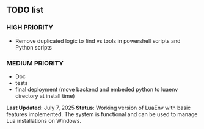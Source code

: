 ## TODO list

### HIGH PRIORITY
 - Remove duplicated logic to find vs tools in powershell scripts and Python scripts

### MEDIUM PRIORITY



 - Doc
 - tests
 - final deployment (move backend and embeded python to luaenv directory at install time)

**Last Updated**: July 7, 2025
**Status**: Working version of LuaEnv with basic features implemented. The system is functional and can be used to manage Lua installations on Windows.
